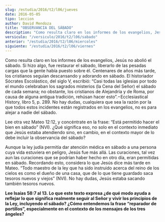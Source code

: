```yaml
---
slug: /estudia/2016/t2/l06/jueves
date: 2016-05-05
tipo: leccion
author: David Mendoza
title: "OBSERVANCIA DEL SÁBADO"
description: "Como resulta claro en los informes de los evangelios, Jesús no abolió el  sábado. Si hizo algo, fue restaurar el sábado, liberarlo de las pesadas  cargas que la gente había puesto sobre él. Centenares de años más tarde,  los cristianos seguían descansando y adorando e..."
versiculo: "/versiculo/2016/t2/l06/sabado"
anterior: "/estudia/2016/t2/l06/miercoles"
siguiente: "/estudia/2016/t2/l06/viernes"
---
```


Como resulta claro en los informes de los evangelios, Jesús no abolió el sábado. Si hizo algo, fue restaurar el sábado, liberarlo de las pesadas cargas que la gente había puesto sobre él. Centenares de años más tarde, los cristianos seguían descansando y adorando en sábado. El historiador Sócrates Escolástico, del siglo V, escribió: “Casi todas las iglesias por todo el mundo celebraban los sagrados misterios (la Cena del Señor) el sábado de cada semana; no obstante, los cristianos de Alejandría y de Roma, por causa de alguna antigua tradición, rehúsan hacer esto”.−Ecclesiastical History, libro 5, p. 289. No hay dudas, cualquiera que sea la razón por la que todos estos incidentes están registrados en los evangelios, no es para alejar a nadie del sábado.

Lee otra vez Mateo 12:12, y concéntrate en la frase: “Está permitido hacer el bien en sábado” (NVI). ¿Qué significa eso, no solo en el contexto inmediato que Jesús estaba atendiendo sino, en cambio, en el contexto mayor de lo debe incluir la observancia del sábado?

Aunque la ley judía permitía dar atención médica en sábado a una persona cuya vida estuviera en peligro, Jesús fue más allá. Las curaciones, tal vez aun las curaciones que se podrían haber hecho en otro día, eran permitidas en sábado. Recordando esto, considera lo que Jesús dice más tarde en Mateo. “Todo maestro de la ley que ha sido instruido acerca del reino de los cielos es como el dueño de una casa, que de lo que tiene guardado saca tesoros nuevos y viejos” (NVI). No hay dudas, Jesús estaba sacando también tesoros nuevos.

**Lee Isaías 58:7 al 13. Lo que este texto expresa ¿de qué modo ayuda a reflejar lo que significa realmente seguir al Señor y vivir los principios de la Ley, incluyendo el sábado? ¿Cómo entendemos la frase “reparador de portillos”, especialmente en el contexto de los mensajes de los tres ángeles?**
